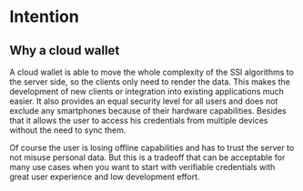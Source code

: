 # Intention

## Why a cloud wallet

A cloud wallet is able to move the whole complexity of the SSI algorithms to the server side, so the clients only need to render the data. This makes the development of new clients or integration into existing applications much easier. It also provides an equal security level for all users and does not exclude any smartphones because of their hardware capabilities. Besides that it allows the user to access his credentials from multiple devices without the need to sync them.

Of course the user is losing offline capabilities and has to trust the server to not misuse personal data. But this is a tradeoff that can be acceptable for many use cases when you want to start with verifiable credentials with great user experience and low development effort.
